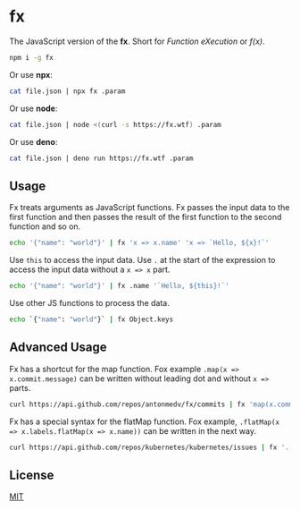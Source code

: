 # fx

The JavaScript version of the **fx**. Short for _Function eXecution_ or _f(x)_.

```sh
npm i -g fx
```

Or use **npx**:

```sh
cat file.json | npx fx .param
```

Or use **node**:

```sh
cat file.json | node <(curl -s https://fx.wtf) .param
```

Or use **deno**:

```sh
cat file.json | deno run https://fx.wtf .param
```

## Usage

Fx treats arguments as JavaScript functions. Fx passes the input data to the first
function and then passes the result of the first function to the second function 
and so on.

```sh
echo '{"name": "world"}' | fx 'x => x.name' 'x => `Hello, ${x}!`'
```

Use `this` to access the input data. Use `.` at the start of the expression to 
access the input data without a `x => x` part.

```sh
echo '{"name": "world"}' | fx .name '`Hello, ${this}!`'
```

Use other JS functions to process the data.

```sh
echo `{"name": "world"}` | fx Object.keys
```

## Advanced Usage

Fx has a shortcut for the map function. Fox example `.map(x => x.commit.message)`
can be written without leading dot and without `x =>` parts.  

```sh
curl https://api.github.com/repos/antonmedv/fx/commits | fx 'map(x.commit.message)'
```

Fx has a special syntax for the flatMap function. Fox example,
`.flatMap(x => x.labels.flatMap(x => x.name))` can be written in the next way.

```sh
curl https://api.github.com/repos/kubernetes/kubernetes/issues | fx '.[].labels[].name'
```

## License

[MIT](../LICENSE)
